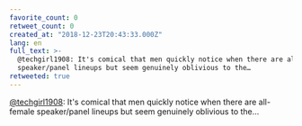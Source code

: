 ```yaml
---
favorite_count: 0
retweet_count: 0
created_at: "2018-12-23T20:43:33.000Z"
lang: en
full_text: >-
  @techgirl1908: It's comical that men quickly notice when there are all-female
  speaker/panel lineups but seem genuinely oblivious to the…
retweeted: true
---
```


[@techgirl1908](https://twitter.com/techgirl1908): It's comical that men quickly
notice when there are all-female speaker/panel lineups but seem genuinely
oblivious to the…
